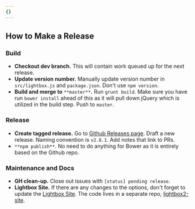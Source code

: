 ```yaml
---
{}
---
```


## How to Make a Release

### Build

-  **Checkout dev branch.** This will contain work queued up for the next release.
-  **Update version number.** Manually update version number in `src/lightbox.js` and `package.json`. Don't use `npm version`.
-  **Build and merge to** `**master**`**.** Run `grunt build`. Make sure you have run `bower install` ahead of this as it will pull down jQuery which is utilized in the build step. Push to `master`.

### Release

-  **Create tagged release.** Go to [Github Releases page](https://github.com/lokesh/lightbox2/releases). Draft a new release. Naming convention is `v2.8.1`. Add notes that link to PRs.
-  `**npm publish**`. No need to do anything for Bower as it is entirely based on the Github repo.

### Maintenance and Docs

-  **GH clean-up.** Close out issues with `[status] pending release`.
-  **Lightbox Site.** If there are any changes to the options, don't forget to update the [Lightbox Site](http://localhost:8000/dist/#options). The code lives in a separate repo, [lightbox2-site](https://github.com/lokesh/lightbox2-site/).